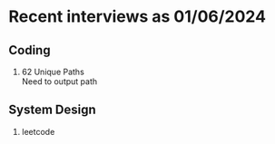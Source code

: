 # Recent interviews as 01/06/2024
## Coding
1. 62 Unique Paths   
  Need to output path

## System Design
1. l‍‌‌‌‌‍‍‌‌‍‌‍‌‍‌‍‌‌‌‌‍eetcode
